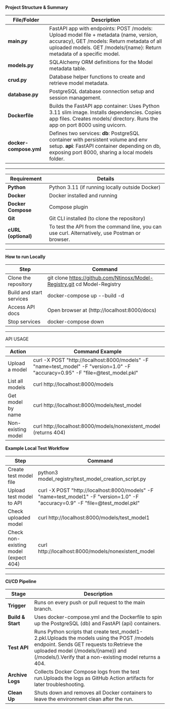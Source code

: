 **Project Structure & Summary**                                                                                               

| File/Folder            | Description                                                                                                                                                                                                                          |
| ---------------------- | ------------------------------------------------------------------------------------------------------------------------------------------------------------------------------------------------------------------------------------ |
| **main.py**            | FastAPI app with endpoints: POST /models: Upload model file + metadata (name, version, accuracy), GET /models: Return metadata of all uploaded models. GET /models/{name}: Return metadata of a specific model.                      |
| **models.py**          | SQLAlchemy ORM definitions for the Model metadata table.                                                                                                                                                                           |
| **crud.py**            | Database helper functions to create and retrieve model metadata.                                                                                                                                                                     |
| **database.py**        | PostgreSQL database connection setup and session management.                                                                                                                                                                         |
| **Dockerfile**         | Builds the FastAPI app container: Uses Python 3.11 slim image. Installs dependencies. Copies app files. Creates models/ directory. Runs the app on port 8000 using uvicorn.                                                        |
| **docker-compose.yml** | Defines two services: **db**: PostgreSQL container with persistent volume and env setup. **api**: FastAPI container depending on db, exposing port 8000, sharing a local models folder.                                              |

---------

| Requirement         | Details                                                                                           |
| ------------------- | ------------------------------------------------------------------------------------------------- |
| **Python**          | Python 3.11 (if running locally outside Docker)                                                   |
| **Docker**          | Docker installed and running                                                                      |
| **Docker Compose**  | Compose plugin                                                                                    |
| **Git**             | Git CLI installed (to clone the repository)                                                       |
| **cURL (optional)** | To test the API from the command line, you can use curl. Alternatively, use Postman or browser.   |

-------------------
**How to run Locally**

| Step                     | Command                                                                                  |
| ------------------------ | ---------------------------------------------------------------------------------------- |
| Clone the repository     | git clone https://github.com/Ntinosx/Model-Registry.git cd Model-Registry                |
| Build and start services | docker-compose up --build -d                                                             |
| Access API docs          | Open browser at (http://localhost:8000/docs)                                             |  
| Stop services            | docker-compose down                                                                      |

-----------

API USAGE 

| Action             | Command Example                                                                                                                  |
| ------------------ | -------------------------------------------------------------------------------------------------------------------------------- |
| Upload a model     | curl -X POST "http://localhost:8000/models" -F "name=test_model" -F "version=1.0" -F "accuracy=0.95" -F "file=@test_model.pkl"   |
| List all models    | curl http://localhost:8000/models                                                                                                |
| Get model by name  | curl http://localhost:8000/models/test_model                                                                                     |
| Non-existing model | curl http://localhost:8000/models/nonexistent_model (returns 404)                                                                |

**Example Local Test Workflow**

| Step                                  | Command                                                                                                                          |
| ------------------------------------- | -------------------------------------------------------------------------------------------------------------------------------- |
| Create test model file                | python3 model_registry/test_model_creation_script.py                                                                             |
| Upload test model to API              | curl -X POST "http://localhost:8000/models" -F "name=test_model1" -F "version=1.0" -F "accuracy=0.9" -F "file=@test_model.pkl"   |
| Check uploaded model                  | curl http://localhost:8000/models/test_model1                                                                                    |
| Check non-existing model (expect 404) | curl http://localhost:8000/models/nonexistent_model                                                                              |

---------------------------

**CI/CD Pipeline**

| Stage             | Description                                                                                                                                                                                                                                          |
| ----------------- | ---------------------------------------------------------------------------------------------------------------------------------------------------------------------------------------------------------------------------------------------------- |
| **Trigger**       | Runs on every push or pull request to the main branch.                                                                                                                                                                                               |
| **Build & Start** | Uses docker-compose.yml and the Dockerfile to spin up the PostgreSQL (db) and FastAPI (api) containers.                                                                                                                                              |
| **Test API**      | Runs Python scripts that create test_model1-2.pkl.Uploads the models using the POST /models endpoint. Sends GET requests to:Retrieve the uploaded model (/models/{name}) and (/models/).Verify that a non-existing model returns a 404.              |
| **Archive Logs**  | Collects Docker Compose logs from the test run.Uploads the logs as GitHub Action artifacts for later troubleshooting.                                                                                                                                |
| **Clean Up**      | Shuts down and removes all Docker containers to leave the environment clean after the run.                                                                                                                                                           |

